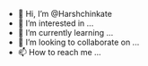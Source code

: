 - 👋 Hi, I’m @Harshchinkate
- 👀 I’m interested in ...
- 🌱 I’m currently learning ...
- 💞️ I’m looking to collaborate on ...
- 📫 How to reach me ...

<!---
Harshchinkate/Harshchinkate is a ✨ special ✨ repository because its `README.md` (this file) appears on your GitHub profile.
You can click the Preview link to take a look at your changes.
--->
